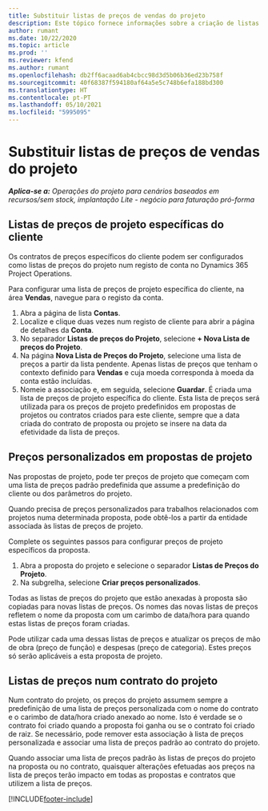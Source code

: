```yaml
---
title: Substituir listas de preços de vendas do projeto
description: Este tópico fornece informações sobre a criação de listas de preços de venda personalizadas.
author: rumant
ms.date: 10/22/2020
ms.topic: article
ms.prod: ''
ms.reviewer: kfend
ms.author: rumant
ms.openlocfilehash: db2ff6acaad6ab4cbcc98d3d5b06b36ed23b758f
ms.sourcegitcommit: 40f68387f594180af64a5e5c748b6efa188bd300
ms.translationtype: HT
ms.contentlocale: pt-PT
ms.lasthandoff: 05/10/2021
ms.locfileid: "5995095"
---
```

# <a name="override-project-sales-price-lists"></a>Substituir listas de preços de vendas do projeto

_**Aplica-se a:** Operações do projeto para cenários baseados em recursos/sem stock, implantação Lite - negócio para faturação pró-forma_

## <a name="customer-specific-project-price-lists"></a>Listas de preços de projeto específicas do cliente

Os contratos de preços específicos do cliente podem ser configurados como listas de preços do projeto num registo de conta no Dynamics 365 Project Operations.

Para configurar uma lista de preços de projeto específica do cliente, na área **Vendas**, navegue para o registo da conta.

1. Abra a página de lista **Contas**.
2. Localize e clique duas vezes num registo de cliente para abrir a página de detalhes da **Conta**.
3. No separador **Listas de preços do Projeto**, selecione **+ Nova Lista de preços do Projeto**.
4. Na página **Nova Lista de Preços do Projeto**, selecione uma lista de preços a partir da lista pendente. Apenas listas de preços que tenham o contexto definido para **Vendas** e cuja moeda corresponda à moeda da conta estão incluídas.
5. Nomeie a associação e, em seguida, selecione **Guardar**. É criada uma lista de preços de projeto específica do cliente. Esta lista de preços será utilizada para os preços de projeto predefinidos em propostas de projetos ou contratos criados para este cliente, sempre que a data criada do contrato de proposta ou projeto se insere na data da efetividade da lista de preços.

## <a name="custom-pricing-on-project-quotes"></a>Preços personalizados em propostas de projeto

Nas propostas de projeto, pode ter preços de projeto que começam com uma lista de preços padrão predefinida que assume a predefinição do cliente ou dos parâmetros do projeto.

Quando precisa de preços personalizados para trabalhos relacionados com projetos numa determinada proposta, pode obtê-los a partir da entidade associada às listas de preços de projeto.

Complete os seguintes passos para configurar preços de projeto específicos da proposta.

1. Abra a proposta do projeto e selecione o separador **Listas de Preços do Projeto**.
2. Na subgrelha, selecione **Criar preços personalizados**.

Todas as listas de preços do projeto que estão anexadas à proposta são copiadas para novas listas de preços. Os nomes das novas listas de preços refletem o nome da proposta com um carimbo de data/hora para quando estas listas de preços foram criadas.

Pode utilizar cada uma dessas listas de preços e atualizar os preços de mão de obra (preço de função) e despesas (preço de categoria). Estes preços só serão aplicáveis a esta proposta de projeto.

## <a name="price-lists-on-a-project-contract"></a>Listas de preços num contrato do projeto

Num contrato do projeto, os preços do projeto assumem sempre a predefinição de uma lista de preços personalizada com o nome do contrato e o carimbo de data/hora criado anexado ao nome. Isto é verdade se o contrato foi criado quando a proposta foi ganha ou se o contrato foi criado de raiz. Se necessário, pode remover esta associação à lista de preços personalizada e associar uma lista de preços padrão ao contrato do projeto.

Quando associar uma lista de preços padrão às listas de preços do projeto na proposta ou no contrato, quaisquer alterações efetuadas aos preços na lista de preços terão impacto em todas as propostas e contratos que utilizem a lista de preços.


[!INCLUDE[footer-include](../includes/footer-banner.md)]